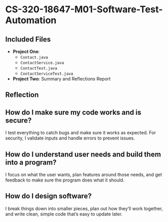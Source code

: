 # CS-320-18647-M01-Software-Test-Automation

## Included Files
- **Project One**:  
  - `Contact.java`  
  - `ContactService.java`  
  - `ContactTest.java`  
  - `ContactServiceTest.java`  
- **Project Two**: Summary and Reflections Report  

## Reflection

## How do I make sure my code works and is secure?  
I test everything to catch bugs and make sure it works as expected. For security, I validate inputs and handle errors to prevent issues.

## How do I understand user needs and build them into a program?  
I focus on what the user wants, plan features around those needs, and get feedback to make sure the program does what it should.

## How do I design software?  
I break things down into smaller pieces, plan out how they’ll work together, and write clean, simple code that’s easy to update later.
